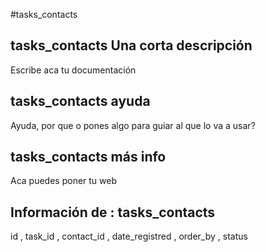 #tasks_contacts
## tasks_contacts Una corta descripción
Escribe aca tu documentación

## tasks_contacts ayuda
Ayuda, por que o pones algo para guiar al que lo va a usar?

## tasks_contacts más info
Aca puedes poner tu web

## Información de : tasks_contacts 
id , 
  task_id , 
  contact_id , 
  date_registred , 
  order_by , 
  status 
  